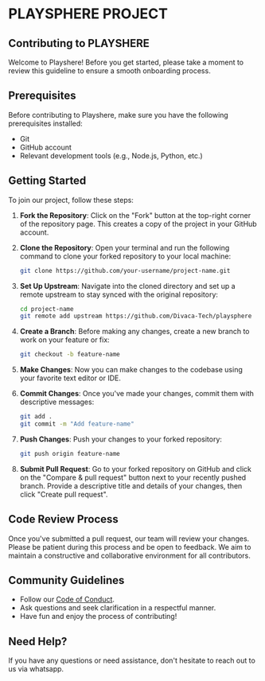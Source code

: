 # PLAYSPHERE PROJECT
## Contributing to PLAYSHERE

Welcome to Playshere! Before you get started, please take a moment to review this guideline to ensure a smooth onboarding process.

## Prerequisites

Before contributing to Playshere, make sure you have the following prerequisites installed:

- Git
- GitHub account
- Relevant development tools (e.g., Node.js, Python, etc.)

## Getting Started

To join our project, follow these steps:

1. **Fork the Repository**: Click on the "Fork" button at the top-right corner of the repository page. This creates a copy of the project in your GitHub account.

2. **Clone the Repository**: Open your terminal and run the following command to clone your forked repository to your local machine:
   ```bash
   git clone https://github.com/your-username/project-name.git
   ```

3. **Set Up Upstream**: Navigate into the cloned directory and set up a remote upstream to stay synced with the original repository:
   ```bash
   cd project-name
   git remote add upstream https://github.com/Divaca-Tech/playsphere
   ```

4. **Create a Branch**: Before making any changes, create a new branch to work on your feature or fix:
   ```bash
   git checkout -b feature-name
   ```

5. **Make Changes**: Now you can make changes to the codebase using your favorite text editor or IDE.

6. **Commit Changes**: Once you've made your changes, commit them with descriptive messages:
   ```bash
   git add .
   git commit -m "Add feature-name"
   ```

7. **Push Changes**: Push your changes to your forked repository:
   ```bash
   git push origin feature-name
   ```

8. **Submit Pull Request**: Go to your forked repository on GitHub and click on the "Compare & pull request" button next to your recently pushed branch. Provide a descriptive title and details of your changes, then click "Create pull request".

## Code Review Process

Once you've submitted a pull request, our team will review your changes. Please be patient during this process and be open to feedback. We aim to maintain a constructive and collaborative environment for all contributors.

## Community Guidelines

- Follow our [Code of Conduct](CODE_OF_CONDUCT.md).
- Ask questions and seek clarification in a respectful manner.
- Have fun and enjoy the process of contributing!

## Need Help?

If you have any questions or need assistance, don't hesitate to reach out to us via whatsapp.